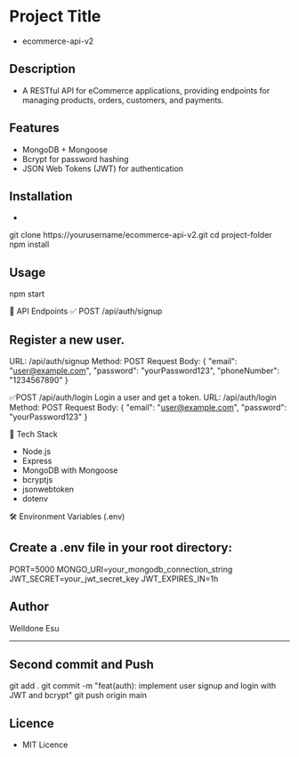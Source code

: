 # Project Title
- ecommerce-api-v2

## Description
- A RESTful API for eCommerce applications, providing endpoints for managing products, orders, customers, and payments.


## Features
- MongoDB + Mongoose
- Bcrypt for password hashing
- JSON Web Tokens (JWT) for authentication



## Installation
- 
git clone https://yourusername/ecommerce-api-v2.git
cd project-folder
npm install

 ## Usage 
 npm start

🧪 API Endpoints
✅ POST /api/auth/signup
## Register a new user.
URL: /api/auth/signup
Method: POST
Request Body:
{
  "email": "user@example.com",
  "password": "yourPassword123",
  "phoneNumber": "1234567890"
}

✅POST /api/auth/login
Login a user and get a token.
URL: /api/auth/login
Method: POST
Request Body:
{
  "email": "user@example.com",
  "password": "yourPassword123"
}


🧰 Tech Stack
- Node.js
- Express
- MongoDB with Mongoose
- bcryptjs
- jsonwebtoken
- dotenv

🛠️ Environment Variables (.env)
## Create a .env file in your root directory:
PORT=5000
MONGO_URI=your_mongodb_connection_string
JWT_SECRET=your_jwt_secret_key
JWT_EXPIRES_IN=1h

## Author
Welldone Esu 

---

## Second commit and Push

git add .
git commit -m "feat(auth): implement user signup and login with JWT and bcrypt"
git push origin main

## Licence
- MIT Licence
